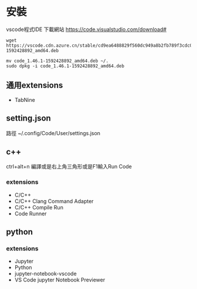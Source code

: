 # 安裝

vscode程式IDE
下載網站
    https://code.visualstudio.com/download#

    wget https://vscode.cdn.azure.cn/stable/cd9ea6488829f560dc949a8b2fb789f3cdc05f5d/code_1.46.1-1592428892_amd64.deb

    mv code_1.46.1-1592428892_amd64.deb ~/.
    sudo dpkg -i code_1.46.1-1592428892_amd64.deb

## 通用extensions
* TabNine
## setting.json
路徑
    ~/.config/Code/User/settings.json
## c++
ctrl+alt+n 編譯或是右上角三角形或是F1輸入Run Code
### extensions
* C/C++
* C/C++ Clang Command Adapter
* C/C++ Compile Run
* Code Runner
## python
### extensions
* Jupyter
* Python
* jupyter-notebook-vscode
* VS Code jupyter Notebook Previewer
